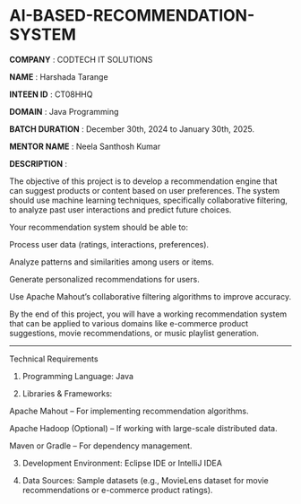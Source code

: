 # AI-BASED-RECOMMENDATION-SYSTEM

**COMPANY** : CODTECH IT SOLUTIONS 

**NAME** :  Harshada Tarange

**INTEEN ID** : CT08HHQ

**DOMAIN** : Java Programming

**BATCH DURATION** : December 30th, 2024 to January 30th, 2025.

**MENTOR NAME** : Neela Santhosh Kumar

**DESCRIPTION** :

The objective of this project is to develop a recommendation engine that can suggest products or content based on user preferences. The system should use machine learning techniques, specifically collaborative filtering, to analyze past user interactions and predict future choices.

Your recommendation system should be able to:

Process user data (ratings, interactions, preferences).

Analyze patterns and similarities among users or items.

Generate personalized recommendations for users.

Use Apache Mahout’s collaborative filtering algorithms to improve accuracy.


By the end of this project, you will have a working recommendation system that can be applied to various domains like e-commerce product suggestions, movie recommendations, or music playlist generation.


---

Technical Requirements

1. Programming Language: Java


2. Libraries & Frameworks:

Apache Mahout – For implementing recommendation algorithms.

Apache Hadoop (Optional) – If working with large-scale distributed data.

Maven or Gradle – For dependency management.



3. Development Environment: Eclipse IDE or IntelliJ IDEA


4. Data Sources: Sample datasets (e.g., MovieLens dataset for movie recommendations or e-commerce product ratings).


 
